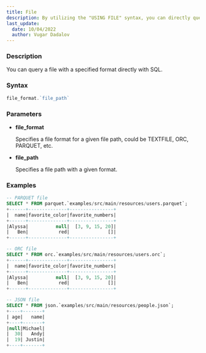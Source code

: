 ```yaml
---
title: File
description: By utilizing the "USING FILE" syntax, you can directly query a file in a specified format using SQL, streamlining the interaction with structured data.
last_update:
  date: 10/04/2022
  author: Vugar Dadalov
---
```


### Description

You can query a file with a specified format directly with SQL.

### Syntax

```js
file_format.`file_path`
```

### Parameters

- **file_format**

  Specifies a file format for a given file path, could be TEXTFILE, ORC, PARQUET, etc.

- **file_path**

  Specifies a file path with a given format.

### Examples

```sql
-- PARQUET file
SELECT * FROM parquet.`examples/src/main/resources/users.parquet`;
+------+--------------+----------------+
|  name|favorite_color|favorite_numbers|
+------+--------------+----------------+
|Alyssa|          null|  [3, 9, 15, 20]|
|   Ben|           red|              []|
+------+--------------+----------------+

-- ORC file
SELECT * FROM orc.`examples/src/main/resources/users.orc`;
+------+--------------+----------------+
|  name|favorite_color|favorite_numbers|
+------+--------------+----------------+
|Alyssa|          null|  [3, 9, 15, 20]|
|   Ben|           red|              []|
+------+--------------+----------------+

-- JSON file
SELECT * FROM json.`examples/src/main/resources/people.json`;
+----+-------+
| age|   name|
+----+-------+
|null|Michael|
|  30|   Andy|
|  19| Justin|
+----+-------+
```
